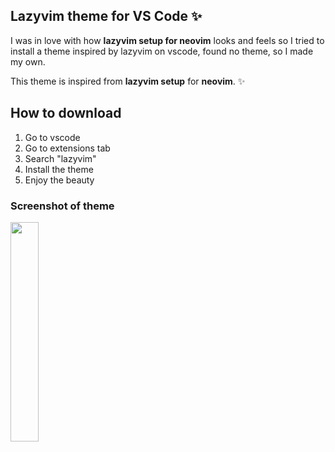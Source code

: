 ## Lazyvim theme for VS Code ✨

I was in love with how **lazyvim setup for neovim** looks and feels so I tried to install a theme inspired by lazyvim on vscode, found no theme, so I made my own.

This theme is inspired from **lazyvim setup** for **neovim**. ✨

## How to download 
1. Go to vscode
2. Go to extensions tab
3. Search "lazyvim"
4. Install the theme
5. Enjoy the beauty

### Screenshot of theme

<img height="30%" src="https://github.com/shubhsharma19/lazy-theme/assets/69891912/fc09042a-0081-4251-8a7e-09b6d1441da5">

